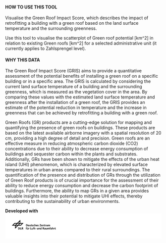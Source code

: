 #### HOW TO USE THIS TOOL

Visualise the Green Roof Impact Score, which describes the impact of retrofitting a building with a green roof based on the land surface temperature and the surrounding greenness. 

Use this tool to visualise the scatterplot of Green roof potential [km^2] in relation to existing Green roofs [km^2] for a selected administrative unit (it currently applies to Zahlsprengel level).


#### WHY THIS DATA

The Green Roof Impact Score (GRIS) aims to provide a quantitative assessment of the potential benefits of installing a green roof on a specific building or in a specific area. The GRIS is calculated by considering the current land surface temperature of a building and the surrounding greenness, which is measured as the vegetation cover in the area. By comparing these values with the estimated land surface temperature and greenness after the installation of a green roof, the GRIS provides an estimate of the potential reduction in temperature and the increase in greenness that can be achieved by retrofitting a building with a green roof.

Green Roofs (GR) products are a cutting-edge solution for mapping and quantifying the presence of green roofs on buildings. These products are based on the latest available airborne imagery with a spatial resolution of 20 cm, providing a high degree of detail and precision. Green roofs are an effective measure in reducing atmospheric carbon dioxide (CO2) concentrations due to their ability to decrease energy consumption of buildings and sequester carbon within the plants and substrates. Additionally, GRs have been shown to mitigate the effects of the urban heat island (UHI) phenomenon, which is characterized by elevated surface temperatures in urban areas compared to their rural surroundings. The quantification of the presence and distribution of GRs through the utilization of Green Roof products is of crucial importance for the assessment of their ability to reduce energy consumption and decrease the carbon footprint of buildings. Furthermore, the ability to map GRs in a given area provides valuable insights into their potential to mitigate UHI effects, thereby contributing to the sustainability of urban environments.

**Developed with**  
![](https://github.com/eurodatacube/eodash-assets/blob/main/collections/gtif-logos/dlr_row.jpg)
